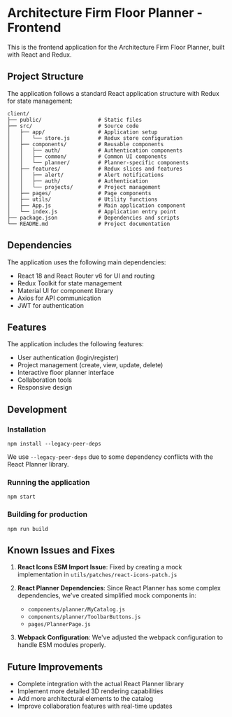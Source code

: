 # Architecture Firm Floor Planner - Frontend

This is the frontend application for the Architecture Firm Floor Planner, built with React and Redux.

## Project Structure

The application follows a standard React application structure with Redux for state management:

```
client/
├── public/                  # Static files
├── src/                     # Source code
│   ├── app/                 # Application setup
│   │   └── store.js         # Redux store configuration
│   ├── components/          # Reusable components
│   │   ├── auth/            # Authentication components
│   │   ├── common/          # Common UI components
│   │   └── planner/         # Planner-specific components
│   ├── features/            # Redux slices and features
│   │   ├── alert/           # Alert notifications
│   │   ├── auth/            # Authentication
│   │   └── projects/        # Project management
│   ├── pages/               # Page components
│   ├── utils/               # Utility functions
│   ├── App.js               # Main application component
│   └── index.js             # Application entry point
├── package.json             # Dependencies and scripts
└── README.md                # Project documentation
```

## Dependencies

The application uses the following main dependencies:

- React 18 and React Router v6 for UI and routing
- Redux Toolkit for state management
- Material UI for component library
- Axios for API communication
- JWT for authentication

## Features

The application includes the following features:

- User authentication (login/register)
- Project management (create, view, update, delete)
- Interactive floor planner interface
- Collaboration tools
- Responsive design

## Development

### Installation

```
npm install --legacy-peer-deps
```

We use `--legacy-peer-deps` due to some dependency conflicts with the React Planner library.

### Running the application

```
npm start
```

### Building for production

```
npm run build
```

## Known Issues and Fixes

1. **React Icons ESM Import Issue**: Fixed by creating a mock implementation in `utils/patches/react-icons-patch.js`

2. **React Planner Dependencies**: Since React Planner has some complex dependencies, we've created simplified mock components in:
   - `components/planner/MyCatalog.js`
   - `components/planner/ToolbarButtons.js`
   - `pages/PlannerPage.js`

3. **Webpack Configuration**: We've adjusted the webpack configuration to handle ESM modules properly.

## Future Improvements

- Complete integration with the actual React Planner library
- Implement more detailed 3D rendering capabilities
- Add more architectural elements to the catalog
- Improve collaboration features with real-time updates 